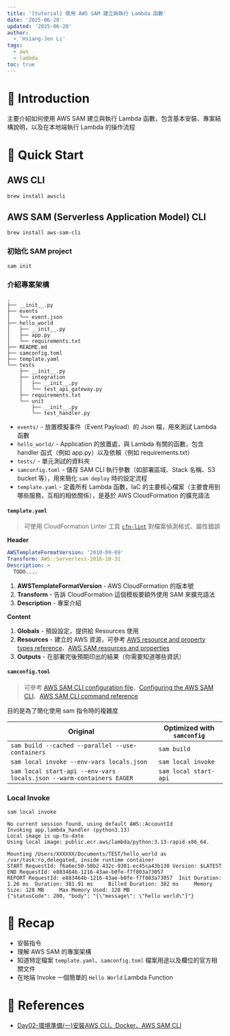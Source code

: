 ```yaml
---
title: '[tutorial] 使用 AWS SAM 建立與執行 Lambda 函數'
date: '2025-06-20'
updated: '2025-06-20'
author:
  - 'Hsiang-Jen Li'
tags:
  - aws
  - lambda
toc: true
---
```


# 📌 Introduction

主要介紹如何使用 AWS SAM 建立與執行 Lambda 函數，包含基本安裝、專案結構說明，以及在本地端執行 Lambda 的操作流程

<!-- more -->

# 🚀 Quick Start

## AWS CLI

```shell
brew install awscli
```

## AWS SAM (Serverless Application Model) CLI

```shell
brew install aws-sam-cli
```

### 初始化 SAM project
```shell
sam init
```

### 介紹專案架構

```shell
.
├── __init__.py
├── events
│   └── event.json
├── hello_world
│   ├── __init__.py
│   ├── app.py
│   └── requirements.txt
├── README.md
├── samconfig.toml
├── template.yaml
└── tests
    ├── __init__.py
    ├── integration
    │   ├── __init__.py
    │   └── test_api_gateway.py
    ├── requirements.txt
    └── unit
        ├── __init__.py
        └── test_handler.py
```

- `events/` - 放置模擬事件（Event Payload）的 Json 檔，用來測試 Lambda 函數
- `hello_world/` - Application 的放置處，與 Lambda 有關的函數，包含 handler 函式（例如 app.py）以及依賴（例如 requirements.txt）
- `tests/` - 單元測試的資料夾
- `samconfig.toml` - 儲存 SAM CLI 執行參數（如部署區域、Stack 名稱、S3 bucket 等），用來簡化 `sam deploy` 時的設定流程
- `template.yaml` - 定義所有 Lambda 函數，IaC 的主要核心檔案（主要會用到哪些服務，互相的相依關係），是基於 AWS CloudFormation 的擴充語法

#### `template.yaml`

> 可使用 CloudFormation Linter 工具 [`cfn-lint`](https://github.com/aws-cloudformation/cfn-lint) 對檔案偵測格式、屬性錯誤

**Header**

```yaml
AWSTemplateFormatVersion: '2010-09-09'
Transform: AWS::Serverless-2016-10-31
Description: >
  TODO....
```
1. **AWSTemplateFormatVersion** - AWS CloudFormation 的版本號
1. **Transform** - 告訴 CloudFormation 這個模板要額外使用 SAM 來擴充語法
1. **Description** - 專案介紹

**Content**

1. **Globals** - 預設設定，提供給 Resources 使用
2. **Resources** - 建立的 AWS 資源，可參考 [AWS resource and property types reference](https://docs.aws.amazon.com/AWSCloudFormation/latest/TemplateReference/aws-template-resource-type-ref.html)、[AWS SAM resources and properties](https://docs.aws.amazon.com/serverless-application-model/latest/developerguide/sam-specification-resources-and-properties.html)
3. **Outputs** - 在部署完後預期印出的結果（你需要知道哪些資訊）

#### `samconfig.toml`

> 可參考 [AWS SAM CLI configuration file](https://docs.aws.amazon.com/serverless-application-model/latest/developerguide/serverless-sam-cli-config.html)、[Configuring the AWS SAM CLI](https://docs.aws.amazon.com/serverless-application-model/latest/developerguide/using-sam-cli-configure.html)、[AWS SAM CLI command reference](https://docs.aws.amazon.com/serverless-application-model/latest/developerguide/serverless-sam-cli-command-reference.html)

目的是為了簡化使用 sam 指令時的複雜度

| Original                                                                 | Optimized with `samconfig`         |
|--------------------------------------------------------------------------|------------------------------------|
| `sam build --cached --parallel --use-containers`                        | `sam build`                        |
| `sam local invoke --env-vars locals.json`                               | `sam local invoke`                 |
| `sam local start-api --env-vars locals.json --warm-containers EAGER`   | `sam local start-api`              |

### Local Invoke

```shell
sam local invoke
```

```shell
No current session found, using default AWS::AccountId                                                      
Invoking app.lambda_handler (python3.13)                                                                    
Local image is up-to-date                                                                                   
Using local image: public.ecr.aws/lambda/python:3.13-rapid-x86_64.                                          
                                                                                                            
Mounting /Users/XXXXXX/Documents/TEST/hello_world as 
/var/task:ro,delegated, inside runtime container                                                            
START RequestId: f6a6ec50-58b2-432c-9381-ec45ca43b130 Version: $LATEST
END RequestId: e883464b-1216-43ae-b0fe-f7f803a73057
REPORT RequestId: e883464b-1216-43ae-b0fe-f7f803a73057  Init Duration: 1.26 ms  Duration: 381.91 ms     Billed Duration: 382 ms     Memory Size: 128 MB     Max Memory Used: 128 MB
{"statusCode": 200, "body": "{\"message\": \"hello world\"}"}
```

# 🔁 Recap

- 安裝指令
- 理解 AWS SAM 的專案架構
- 知道特定檔案 `template.yaml`、`samconfig.toml` 檔案用途以及欄位的官方相關文件
- 在地端 Invoke 一個簡單的 `Hello World` Lambda Function

# 🔗 References
- [Day02-環境準備(一)安裝AWS CLI、Docker、AWS SAM CLI](https://ithelp.ithome.com.tw/articles/10214954)